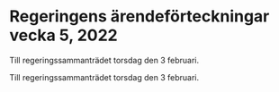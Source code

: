 # Regeringens ärendeförteckningar vecka 5, 2022

Till regeringssammanträdet torsdag den 3 februari.

Till regeringssammanträdet torsdag den 3 februari.
